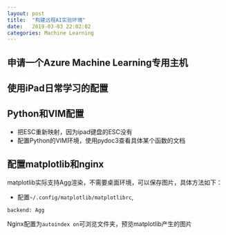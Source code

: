 ```yaml
---
layout: post
title:  "构建远程AI实验环境"
date:   2019-03-03 22:02:02
categories: Machine Learning
---
```


## 申请一个Azure Machine Learning专用主机

## 使用iPad日常学习的配置


## Python和VIM配置
* 把ESC重新映射，因为ipad键盘的ESC没有
* 配置Python的VIM环境，使用pydoc3查看具体某个函数的文档

## 配置matplotlib和nginx
matplotlib实际支持Agg渲染，不需要桌面环境，可以保存图片，具体方法如下：
* 配置`~/.config/matplotlib/matplotlibrc`,
```
backend: Agg
```
Nginx配置为`autoindex on`可浏览文件夹，预览matplotlib产生的图片